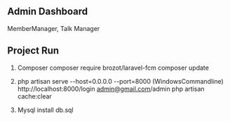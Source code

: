 ## Admin Dashboard
MemberManager, Talk Manager

## Project Run
1. Composer
   composer require brozot/laravel-fcm
   composer update

2. php artisan serve   --host=0.0.0.0 --port=8000 (WindowsCommandline)
   http://localhost:8000/login  admin@gmail.com/admin
   php artisan cache:clear

3. Mysql install db.sql


